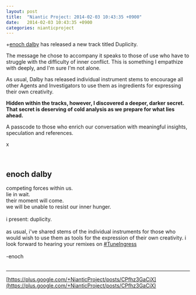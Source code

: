 ```yaml
---
layout: post
title:  "Niantic Project: 2014-02-03 10:43:35 +0900"
date:   2014-02-03 10:43:35 +0900
categories: nianticproject
---
```

+[enoch dalby](https://plus.google.com/114348053832535597563 "") has released a new track titled Duplicity.

The message he chose to accompany it speaks to those of use who have to struggle with the difficulty of inner conflict. This is something I empathize with deeply, and I'm sure I'm not alone.

As usual, Dalby has released individual instrument stems to encourage all other Agents and Investigators to use them as ingredients for expressing their own creativity.

**Hidden within the tracks, however, I discovered a deeper, darker secret. That secret is deserving of cold analysis as we prepare for what lies ahead.**

A passcode to those who enrich our conversation with meaningful insights, speculation and references.

x<div class="shared"><br /><h2>enoch dalby</h2>competing forces within us.<br />lie in wait.<br />their moment will come.<br />we will be unable to resist our inner hunger.<br /><br />i present: duplicity.<br /><br />as usual, i've shared stems of the individual instruments for those who would wish to use them as tools for the expression of their own creativity. i look forward to hearing your remixes on  <a rel="nofollow" class="ot-hashtag" href="https://plus.google.com/s/%23TuneIngress">#TuneIngress</a> <br /><br />-enoch<br /><br /></div>
- - -
[https://plus.google.com/+NianticProject/posts/CPfhz3GaCiX](https://plus.google.com/+NianticProject/posts/CPfhz3GaCiX)
